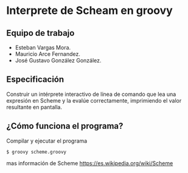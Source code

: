 Interprete de Scheam en groovy
==============================
Equipo de trabajo
-----------------
- Esteban Vargas Mora.
- Mauricio Arce Fernandez.
- José Gustavo González González.

Especificación
--------------
Construir un intérprete interactivo de línea de comando que lea una expresión en Scheme y la evalúe correctamente, imprimiendo el valor resultante en pantalla.

¿Cómo funciona el programa?
---------------------------

Compilar y ejecutar el programa
```
$ groovy scheme.groovy
```

mas información de Scheme https://es.wikipedia.org/wiki/Scheme
